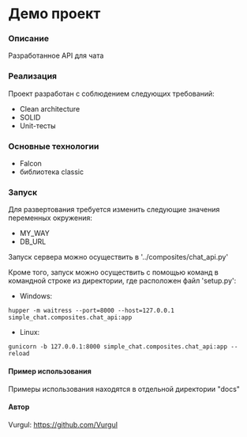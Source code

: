 # Демо проект
### Описание
Разработанное API для чата

### Реализация
Проект разработан с соблюдением следующих требований:
- Clean architecture
- SOLID
- Unit-тесты

### Основные технологии
- Falcon
- библиотека classic

### Запуск
Для развертования требуется изменить следующие значения переменных окружения:
- MY_WAY
- DB_URL

Запуск сервера можно осуществить в '../composites/chat_api.py'

Кроме того, запуск можно осуществить с помощью команд в командной строке
из директории, где расположен файл 'setup.py':

- Windows:

``
hupper -m waitress --port=8000 --host=127.0.0.1 simple_chat.composites.chat_api:app
``

- Linux:

``
gunicorn -b 127.0.0.1:8000 simple_chat.composites.chat_api:app --reload
``

#### Пример использования
Примеры использования находятся в отдельной директории "docs"

#### Автор
Vurgul: https://github.com/Vurgul
